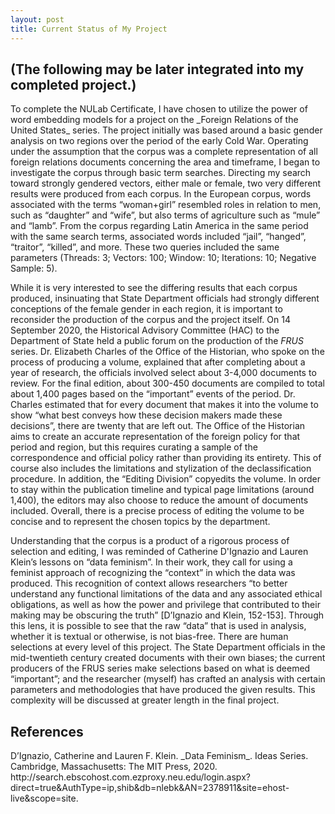 ```yaml
---
layout: post
title: Current Status of My Project
---
```


<h2>(The following may be later integrated into my completed project.)</h2>
To complete the NULab Certificate, I have chosen to utilize the power of word embedding models for a project on the _Foreign Relations of the United States_ series. The project initially was based around a basic gender analysis on two regions over the period of the early Cold War. Operating under the assumption that the corpus was a complete representation of all foreign relations documents concerning the area and timeframe, I began to investigate the corpus through basic term searches. Directing my search toward strongly gendered vectors, either male or female, two very different results were produced from each corpus. In the European corpus, words associated with the terms “woman+girl” resembled roles in relation to men, such as “daughter” and “wife”, but also terms of agriculture such as “mule” and “lamb”. From the corpus regarding Latin America in the same period with the same search terms, associated words included “jail”, “hanged”, “traitor”, “killed”, and more. These two queries included the same parameters (Threads: 3; Vectors: 100; Window: 10; Iterations: 10; Negative Sample: 5).

While it is very interested to see the differing results that each corpus produced, insinuating that State Department officials had strongly different conceptions of the female gender in each region, it is important to reconsider the production of the corpus and the project itself. On 14 September 2020, the Historical Advisory Committee (HAC) to the Department of State held a public forum on the production of the _FRUS_ series. Dr. Elizabeth Charles of the Office of the Historian, who spoke on the process of producing a volume, explained that after completing about a year of research, the officials involved select about 3-4,000 documents to review. For the final edition, about 300-450 documents are compiled to total about 1,400 pages based on the “important” events of the period. Dr. Charles estimated that for every document that makes it into the volume to show “what best conveys how these decision makers made these decisions”, there are twenty that are left out. The Office of the Historian aims to create an accurate representation of the foreign policy for that period and region, but this requires curating a sample of the correspondence and official policy rather than providing its entirety. This of course also includes the limitations and stylization of the declassification procedure. In addition, the “Editing Division” copyedits the volume. In order to stay within the publication timeline and typical page limitations (around 1,400), the editors may also choose to reduce the amount of documents included. Overall, there is a precise process of editing the volume to be concise and to represent the chosen topics by the department.

Understanding that the corpus is a product of a rigorous process of selection and editing, I was reminded of Catherine D'Ignazio and Lauren Klein’s lessons on “data feminism”. In their work, they call for using a feminist approach of recognizing the “context” in which the data was produced. This recognition of context allows researchers “to better understand any functional limitations of the data and any associated ethical obligations, as well as how the power and privilege that contributed to their making may be obscuring the truth” [D’Ignazio and Klein, 152-153]. Through this lens, it is possible to see that the raw “data” that is used in analysis, whether it is textual or otherwise, is not bias-free. There are human selections at every level of this project. The State Department officials in the mid-twentieth century created documents with their own biases; the current producers of the FRUS series make selections based on what is deemed “important”; and the researcher (myself) has crafted an analysis with certain parameters and methodologies that have produced the given results. This complexity will be discussed at greater length in the final project.

<h2>References</h2>
D’Ignazio, Catherine and Lauren F. Klein. _Data Feminism_. Ideas Series. Cambridge, Massachusetts: The MIT Press, 2020. http://search.ebscohost.com.ezproxy.neu.edu/login.aspx?direct=true&AuthType=ip,shib&db=nlebk&AN=2378911&site=ehost-live&scope=site.


